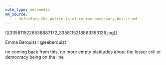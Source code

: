 ```yaml
---
note_type: metamedia
mm_source:
  - - defunding-the-police-is-of-course-necessary-but-it.md
---
```


![[3358115226538887172_3358115218863353126.jpg]]

Emma Berquist
! @eeberquist

no coming back from this, no more
empty platitudes about the lesser evil or
democracy being on the line


